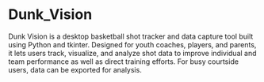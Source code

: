 # Dunk_Vision
Dunk Vision is a desktop basketball shot tracker and data capture tool built using Python and tkinter. Designed for youth coaches, players, and parents, it lets users track, visualize, and analyze shot data to improve individual and team performance as well as direct training efforts. For busy courtside users, data can be exported for analysis. 
